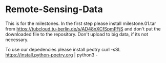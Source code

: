 # Remote-Sensing-Data
This is for the milestones. In the first step please install milestone.01.tar from https://tubcloud.tu-berlin.de/s/AD48nXCfSpmPFjS and don't put the downloaded file to the repository. Don't upload to big data, if its not necessary. 

To use our depedencies please install peotry
curl -sSL https://install.python-poetry.org | python3 -

